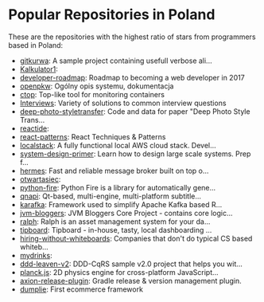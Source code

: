 # Popular Repositories in Poland

These are the repositories with the highest ratio of stars from programmers based in Poland:

- [gitkurwa](https://github.com/jakubnabrdalik/gitkurwa): A sample project containing usefull verbose ali...
- [Kalkulator1](https://github.com/wybory2014/Kalkulator1): 
- [developer-roadmap](https://github.com/kamranahmedse/developer-roadmap): Roadmap to becoming a web developer in 2017
- [openpkw](https://github.com/openpkw/openpkw): Ogólny opis systemu, dokumentacja
- [ctop](https://github.com/bcicen/ctop): Top-like tool for monitoring containers
- [Interviews](https://github.com/kdn251/Interviews): Variety of solutions to common interview questions
- [deep-photo-styletransfer](https://github.com/luanfujun/deep-photo-styletransfer): Code and data for paper "Deep Photo Style Trans...
- [reactide](https://github.com/reactide/reactide): 
- [react-patterns](https://github.com/vasanthk/react-patterns): React Techniques & Patterns 
- [localstack](https://github.com/atlassian/localstack): A fully functional local AWS cloud stack. Devel...
- [system-design-primer](https://github.com/donnemartin/system-design-primer): Learn how to design large scale systems. Prep f...
- [hermes](https://github.com/allegro/hermes): Fast and reliable message broker built on top o...
- [otwartasiec](https://github.com/ferrante/otwartasiec): 
- [python-fire](https://github.com/google/python-fire): Python Fire is a library for automatically gene...
- [qnapi](https://github.com/QNapi/qnapi): Qt-based, multi-engine, multi-platform subtitle...
- [karafka](https://github.com/karafka/karafka): Framework used to simplify Apache Kafka based R...
- [jvm-bloggers](https://github.com/jvm-bloggers/jvm-bloggers): JVM Bloggers Core Project - contains core logic...
- [ralph](https://github.com/allegro/ralph): Ralph is an asset management system for your da...
- [tipboard](https://github.com/allegro/tipboard): Tipboard - in-house, tasty, local dashboarding ...
- [hiring-without-whiteboards](https://github.com/poteto/hiring-without-whiteboards): Companies that don't do typical CS based whiteb...
- [mydrinks](https://github.com/norzechowicz/mydrinks): 
- [ddd-leaven-v2](https://github.com/BottegaIT/ddd-leaven-v2): DDD-CqRS sample v2.0 project that helps you wit...
- [planck.js](https://github.com/shakiba/planck.js): 2D physics engine for cross-platform JavaScript...
- [axion-release-plugin](https://github.com/allegro/axion-release-plugin): Gradle release & version management plugin.
- [dumplie](https://github.com/dumplie/dumplie): First ecommerce framework
